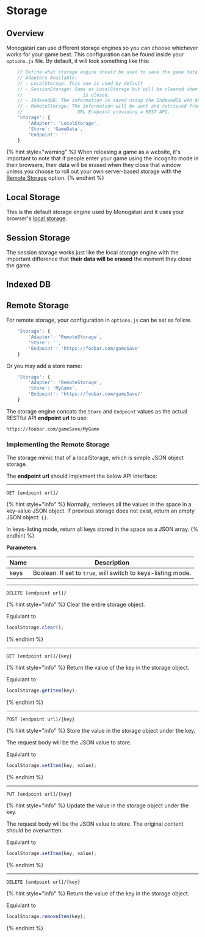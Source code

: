 # Storage

## Overview

Monogatari can use different storage engines so you can choose whichever works for your game best. This configuration can be found inside your `options.js` file. By default, it will look something like this:

```javascript
    // Define what storage engine should be used to save the game data. *
    // Adapters Available:
    // - LocalStorage: This one is used by default
    // - SessionStorage: Same as LocalStorage but will be cleared when the page
    //                      is closed.
    // - IndexedDB: The information is saved using the IndexedDB web API
    // - RemoteStorage: The information will be sent and retrieved from a given
    //                    URL Endpoint providing a REST API.
    'Storage': {
        'Adapter': 'LocalStorage',
        'Store': 'GameData',
        'Endpoint': ''
    }
```

{% hint style="warning" %}
When releasing a game as a website, it's important to note that if people enter your game using the incognito mode in their browsers, their data will be erased when they close that window unless you choose to roll out your own server-based storage with the [Remote Storage](storage-engine.md#remote-storage) option.
{% endhint %}

## Local Storage

This is the default storage engine used by Monogatari and it uses your browser's [local storage](https://developer.mozilla.org/en-US/docs/Web/API/Window/localStorage).

## Session Storage

The session storage works just like the local storage engine with the important difference that **their data will be erased** the moment they close the game.

## Indexed DB

## Remote Storage

For remote storage, your configuration in `options.js` can be set as follow.

```javascript
    'Storage': {
        'Adapter': 'RemoteStorage',
        'Store': '',
        'Endpoint': 'https://foobar.com/gameSave'
    }
```

Or you may add a store name:

```javascript
    'Storage': {
        'Adapter': 'RemoteStorage',
        'Store': 'MyGame',
        'Endpoint': 'https://foobar.com/gameSave/'
    }
```

The storage engine concats the `Store` and `Endpoint` values as the actual RESTful API **endpoint url** to use:

```
https://foobar.com/gameSave/MyGame
```

### Implementing the Remote Storage

The storage mimic that of a localStorage, which is simple JSON object storage.

The **endpoint url** should implement the below API interface:

---

```http
GET [endpoint url]/
```

{% hint style="info" %}
Normally, retrieves all the values in the space in a key-value JSON object. If previous storage does not exist, return an empty JSON object: `{}`.

In keys-listing mode, return all keys stored in the space as a JSON array.
{% endhint %}

**Parameters**

| Name | Description |
| ---- | ----------- |
| keys | Boolean. If set to `true`, will switch to keys-listing mode. |

---

```http
DELETE [endpoint url]/
```

{% hint style="info" %}
Clear the entire storage object.

Equivlant to
```javascript
localStorage.clear();
```
{% endhint %}

---

```http
GET [endpoint url]/{key}
```

{% hint style="info" %}
Return the value of the key in the storage object.

Equivlant to
```javascript
localStorage.getItem(key);
```
{% endhint %}

---

```http
POST [endpoint url]/{key}
```

{% hint style="info" %}
Store the value in the storage object under the key.

The request body will be the JSON value to store.

Equivlant to
```javascript
localStorage.setItem(key, value);
```
{% endhint %}

---

```http
PUT [endpoint url]/{key}
```

{% hint style="info" %}
Update the value in the storage object under the key.

The request body will be the JSON value to store. The original content
should be overwritten.

Equivlant to
```javascript
localStorage.setItem(key, value);
```
{% endhint %}

---

```http
DELETE [endpoint url]/{key}
```

{% hint style="info" %}
Return the value of the key in the storage object.

Equivlant to
```javascript
localStorage.removeItem(key);
````
{% endhint %}
